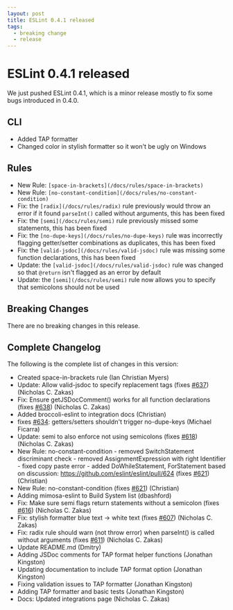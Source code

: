 ```yaml
---
layout: post
title: ESLint 0.4.1 released
tags:
  - breaking change
  - release
---
```

# ESLint 0.4.1 released

We just pushed ESLint 0.4.1, which is a minor release mostly to fix some bugs introduced in 0.4.0.

## CLI

* Added TAP formatter
* Changed color in stylish formatter so it won't be ugly on Windows

## Rules

* New Rule: `[space-in-brackets](/docs/rules/space-in-brackets)`
* New Rule: `[no-constant-condition](/docs/rules/no-constant-condition)`
* Fix: the `[radix](/docs/rules/radix)` rule previously would throw an error if it found `parseInt()` called without arguments, this has been fixed
* Fix: the `[semi](/docs/rules/semi)` rule previously missed some statements, this has been fixed
* Fix: the `[no-dupe-keys](/docs/rules/no-dupe-keys)` rule was incorrectly flagging getter/setter combinations as duplicates, this has been fixed
* Fix: the `[valid-jsdoc](/docs/rules/valid-jsdoc)` rule was missing some function declarations, this has been fixed
* Update: the `[valid-jsdoc](/docs/rules/valid-jsdoc)` rule was changed so that `@return` isn't flagged as an error by default
* Update: the `[semi](/docs/rules/semi)` rule now allows you to specify that semicolons should not be used

## Breaking Changes

There are no breaking changes in this release.

## Complete Changelog

The following is the complete list of changes in this version:

* Created space-in-brackets rule (Ian Christian Myers)
* Update: Allow valid-jsdoc to specify replacement tags (fixes [#637](https://github.com/eslint/eslint/issues/637)) (Nicholas C. Zakas)
* Fix: Ensure getJSDocComment() works for all function declarations (fixes [#638](https://github.com/eslint/eslint/issues/638)) (Nicholas C. Zakas)
* Added broccoli-eslint to integration docs (Christian)
* fixes [#634](https://github.com/eslint/eslint/issues/634): getters/setters shouldn't trigger no-dupe-keys (Michael Ficarra)
* Update: semi to also enforce not using semicolons (fixes [#618](https://github.com/eslint/eslint/issues/618)) (Nicholas C. Zakas)
* New Rule: no-constant-condition  - removed SwitchStatement discriminant check  - removed AssignmentExpression with right Identifier  - fixed copy paste error  - added DoWhileStatement, ForStatement based on discussion: https://github.com/eslint/eslint/pull/624 (fixes [#621](https://github.com/eslint/eslint/issues/621)) (Christian)
* New Rule: no-constant-condition (fixes [#621](https://github.com/eslint/eslint/issues/621)) (Christian)
* Adding mimosa-eslint to Build System list (dbashford)
* Fix: Make sure semi flags return statements without a semicolon (fixes [#616](https://github.com/eslint/eslint/issues/616)) (Nicholas C. Zakas)
* Fix: stylish formatter blue text -> white text (fixes [#607](https://github.com/eslint/eslint/issues/607)) (Nicholas C. Zakas)
* Fix: radix rule should warn (not throw error) when parseInt() is called without arguments (fixes [#611](https://github.com/eslint/eslint/issues/611)) (Nicholas C. Zakas)
* Update README.md (Dmitry)
* Adding JSDoc comments for TAP format helper functions (Jonathan Kingston)
* Updating documentation to include TAP format option (Jonathan Kingston)
* Fixing validation issues to TAP formatter (Jonathan Kingston)
* Adding TAP formatter and basic tests (Jonathan Kingston)
* Docs: Updated integrations page (Nicholas C. Zakas)
